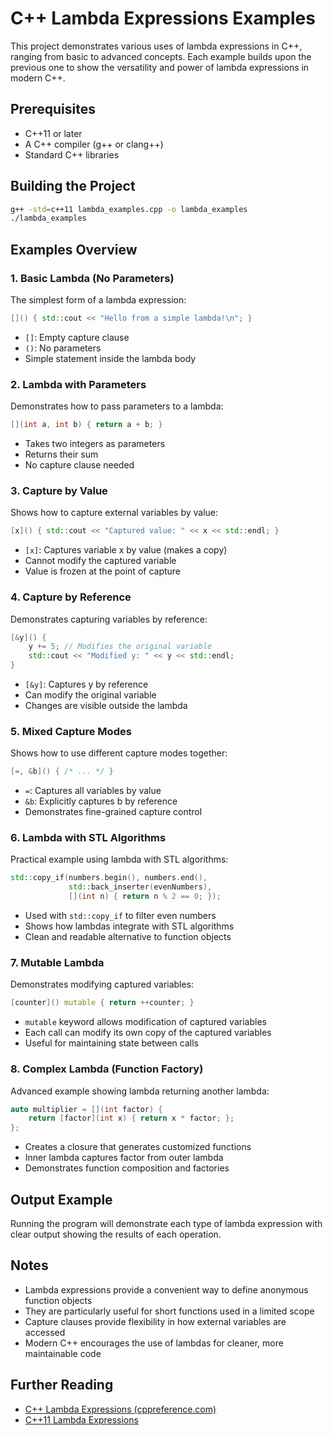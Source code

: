 # C++ Lambda Expressions Examples

This project demonstrates various uses of lambda expressions in C++, ranging from basic to advanced concepts. Each example builds upon the previous one to show the versatility and power of lambda expressions in modern C++.

## Prerequisites

- C++11 or later
- A C++ compiler (g++ or clang++)
- Standard C++ libraries

## Building the Project

```bash
g++ -std=c++11 lambda_examples.cpp -o lambda_examples
./lambda_examples
```

## Examples Overview

### 1. Basic Lambda (No Parameters)
The simplest form of a lambda expression:
```cpp
[]() { std::cout << "Hello from a simple lambda!\n"; }
```
- `[]`: Empty capture clause
- `()`: No parameters
- Simple statement inside the lambda body

### 2. Lambda with Parameters
Demonstrates how to pass parameters to a lambda:
```cpp
[](int a, int b) { return a + b; }
```
- Takes two integers as parameters
- Returns their sum
- No capture clause needed

### 3. Capture by Value
Shows how to capture external variables by value:
```cpp
[x]() { std::cout << "Captured value: " << x << std::endl; }
```
- `[x]`: Captures variable x by value (makes a copy)
- Cannot modify the captured variable
- Value is frozen at the point of capture

### 4. Capture by Reference
Demonstrates capturing variables by reference:
```cpp
[&y]() { 
    y += 5; // Modifies the original variable
    std::cout << "Modified y: " << y << std::endl; 
}
```
- `[&y]`: Captures y by reference
- Can modify the original variable
- Changes are visible outside the lambda

### 5. Mixed Capture Modes
Shows how to use different capture modes together:
```cpp
[=, &b]() { /* ... */ }
```
- `=`: Captures all variables by value
- `&b`: Explicitly captures b by reference
- Demonstrates fine-grained capture control

### 6. Lambda with STL Algorithms
Practical example using lambda with STL algorithms:
```cpp
std::copy_if(numbers.begin(), numbers.end(), 
             std::back_inserter(evenNumbers), 
             [](int n) { return n % 2 == 0; });
```
- Used with `std::copy_if` to filter even numbers
- Shows how lambdas integrate with STL algorithms
- Clean and readable alternative to function objects

### 7. Mutable Lambda
Demonstrates modifying captured variables:
```cpp
[counter]() mutable { return ++counter; }
```
- `mutable` keyword allows modification of captured variables
- Each call can modify its own copy of the captured variables
- Useful for maintaining state between calls

### 8. Complex Lambda (Function Factory)
Advanced example showing lambda returning another lambda:
```cpp
auto multiplier = [](int factor) {
    return [factor](int x) { return x * factor; };
};
```
- Creates a closure that generates customized functions
- Inner lambda captures factor from outer lambda
- Demonstrates function composition and factories

## Output Example
Running the program will demonstrate each type of lambda expression with clear output showing the results of each operation.

## Notes
- Lambda expressions provide a convenient way to define anonymous function objects
- They are particularly useful for short functions used in a limited scope
- Capture clauses provide flexibility in how external variables are accessed
- Modern C++ encourages the use of lambdas for cleaner, more maintainable code

## Further Reading
- [C++ Lambda Expressions (cppreference.com)](https://en.cppreference.com/w/cpp/language/lambda)
- [C++11 Lambda Expressions](https://docs.microsoft.com/en-us/cpp/cpp/lambda-expressions-in-cpp)
